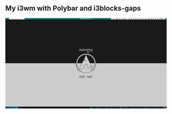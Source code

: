 ## My i3wm with Polybar and i3blocks-gaps ##

![title](https://github.com/DanLinus/dotfiles/blob/master/screenshots/screenshot-2018-03-30_19-08-06.png)
